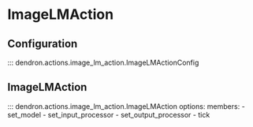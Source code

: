 # ImageLMAction

## Configuration

::: dendron.actions.image_lm_action.ImageLMActionConfig


## ImageLMAction

::: dendron.actions.image_lm_action.ImageLMAction
    options:
        members:
            - set_model
            - set_input_processor
            - set_output_processor
            - tick